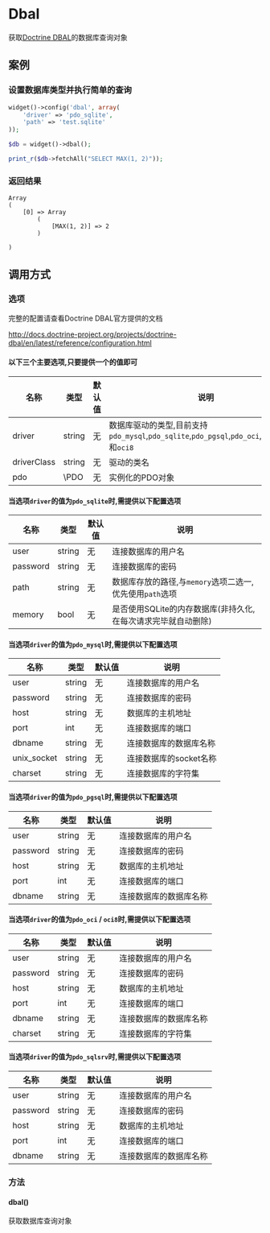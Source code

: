 Dbal
====

获取[Doctrine DBAL](https://github.com/doctrine/dbal)的数据库查询对象

案例
----

### 设置数据库类型并执行简单的查询
```php
widget()->config('dbal', array(
    'driver' => 'pdo_sqlite',
    'path' => 'test.sqlite'
));

$db = widget()->dbal();

print_r($db->fetchAll("SELECT MAX(1, 2)"));
```

### 返回结果
```
Array
(
    [0] => Array
        (
            [MAX(1, 2)] => 2
        )

)
```

调用方式
--------

### 选项

完整的配置请查看Doctrine DBAL官方提供的文档

http://docs.doctrine-project.org/projects/doctrine-dbal/en/latest/reference/configuration.html

#### 以下三个主要选项,只要提供一个的值即可

| 名称          | 类型      | 默认值    | 说明                                                                                          |
|---------------|-----------|-----------|-----------------------------------------------------------------------------------------------|
| driver        | string    | 无        | 数据库驱动的类型,目前支持 `pdo_mysql`,`pdo_sqlite`,`pdo_pgsql`,`pdo_oci`,`pdo_sqlsrv`和`oci8` |
| driverClass   | string    | 无        | 驱动的类名                                                                                    |
| pdo           | \PDO      | 无        | 实例化的PDO对象                                                                               |

#### 当选项`driver`的值为`pdo_sqlite`时,需提供以下配置选项

| 名称          | 类型      | 默认值    | 说明                                                                                          |
|---------------|-----------|-----------|-----------------------------------------------------------------------------------------------|
| user          | string    | 无        | 连接数据库的用户名                                                                            |
| password      | string    | 无        | 连接数据库的密码                                                                              |
| path          | string    | 无        | 数据库存放的路径,与`memory`选项二选一,优先使用`path`选项                                      |
| memory        | bool      | 无        | 是否使用SQLite的内存数据库(非持久化,在每次请求完毕就自动删除)                                 |

#### 当选项`driver`的值为`pdo_mysql`时,需提供以下配置选项

| 名称          | 类型      | 默认值    | 说明                                                                                          |
|---------------|-----------|-----------|-----------------------------------------------------------------------------------------------|
| user          | string    | 无        | 连接数据库的用户名                                                                            |
| password      | string    | 无        | 连接数据库的密码                                                                              |
| host          | string    | 无        | 数据库的主机地址                                                                              |
| port          | int       | 无        | 连接数据库的端口                                                                              |
| dbname        | string    | 无        | 连接数据库的数据库名称                                                                        |
| unix_socket   | string    | 无        | 连接数据库的socket名称                                                                        |
| charset       | string    | 无        | 连接数据库的字符集                                                                            |

#### 当选项`driver`的值为`pdo_pgsql`时,需提供以下配置选项

| 名称          | 类型      | 默认值    | 说明                                                                                          |
|---------------|-----------|-----------|-----------------------------------------------------------------------------------------------|
| user          | string    | 无        | 连接数据库的用户名                                                                            |
| password      | string    | 无        | 连接数据库的密码                                                                              |
| host          | string    | 无        | 数据库的主机地址                                                                              |
| port          | int       | 无        | 连接数据库的端口                                                                              |
| dbname        | string    | 无        | 连接数据库的数据库名称                                                                        |

#### 当选项`driver`的值为`pdo_oci` / `oci8`时,需提供以下配置选项

| 名称          | 类型      | 默认值    | 说明                                                                                          |
|---------------|-----------|-----------|-----------------------------------------------------------------------------------------------|
| user          | string    | 无        | 连接数据库的用户名                                                                            |
| password      | string    | 无        | 连接数据库的密码                                                                              |
| host          | string    | 无        | 数据库的主机地址                                                                              |
| port          | int       | 无        | 连接数据库的端口                                                                              |
| dbname        | string    | 无        | 连接数据库的数据库名称                                                                        |
| charset       | string    | 无        | 连接数据库的字符集                                                                            |

#### 当选项`driver`的值为`pdo_sqlsrv`时,需提供以下配置选项

| 名称          | 类型      | 默认值    | 说明                                                                                          |
|---------------|-----------|-----------|-----------------------------------------------------------------------------------------------|
| user          | string    | 无        | 连接数据库的用户名                                                                            |
| password      | string    | 无        | 连接数据库的密码                                                                              |
| host          | string    | 无        | 数据库的主机地址                                                                              |
| port          | int       | 无        | 连接数据库的端口                                                                              |
| dbname        | string    | 无        | 连接数据库的数据库名称                                                                        |

### 方法

#### dbal()
获取数据库查询对象
